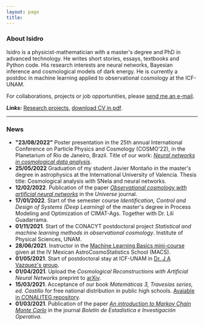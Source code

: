 ```yaml
---
layout: page
title: 
---
```


### About Isidro

Isidro is a physicist-mathematician with a master's degree and PhD in advanced technology. He writes short stories, essays, textbooks and Python code. His research interests are neural networks, Bayesian inference and cosmological models of dark energy. He is currently a postdoc in machine learning applied to observational cosmology at the ICF-UNAM.


For collaborations, projects or job opportunities, please [send me an e-mail](mailto:igomezvargas@outlook.com).  

***Links:*** [Research projects](portfolio.md), [download CV in pdf](https://www.dropbox.com/s/04ohkaum3mt2di9/CV_eng.pdf?dl=0).

--------------------

### News

- **"23/08/2022"** Poster presentation in the 25th annual International Conference on Particle Physics and Cosmology (COSMO'22), in the Planetarium of Rio de Janeiro, Brazil. Title of our work: [*Neural networks in cosmological data analysis*](https://www.academia.edu/86371757/Neural_networks_in_cosmological_data_analysis).
- **25/05/2022** Graduation of my student Javier Montaño in the master's degree in astrophysics at the International University of Valencia. Thesis title: Cosmological analysis with SNeIa and neural networks.
- **12/02/2022**. Publication of the paper [*Observational cosmology with artificial neural networks*](https://www.mdpi.com/2218-1997/8/2/120) in the *Universe* journal.
- **17/01/2022**. Start of the semester course *Identification, Control and Design of Systems (Deep Learning)* of the master's degree in Process Modeling and Optimization of CIMAT-Ags. Together with Dr. Lilí Guadarrama. 
- **01/11/2021**. Start of the CONACYT postdoctoral project *Statistical and machine learning methods in observational cosmology*. Institute of Physical Sciences, UNAM. 
- **28/06/2021**. Instructor in the [Machine Learning Basics mini-course](https://github.com/igomezv/MACS_2021_ML_basics_neural_networks) given at the IV Mexican AstroCosmoStatistics School (MACS).
- **01/05/2021**. Start of postdoctoral stay at ICF-UNAM in [Dr. J A Vazquez's group](https://www.fis.unam.mx/~javazquez/index.html).
- **01/04/2021**. Upload the *Cosmological Reconstructions with Artificial Neural Networks* preprint to [arXiv](https://arxiv.org/abs/2104.00595).
- **15/03/2021**. Acceptance of our book *Matemáticas 3, Travesías series, ed. Castillo* for free national distribution in public high schools. [Avaiable in CONALITEG repository](https://secundaria.conaliteg.gob.mx/seleccion/content/common/detaLibro/detalleLibro.jsf?idLibro=697). 
- **01/03/2021**. Publication of the paper [*An introduction to Markov Chain Monte Carlo*](https://www.researchgate.net/publication/350485874_An_introduction_to_Markov_Chain_Monte_Carlo) in the journal *Boletín de Estadística e Investigación Operativa*. 



